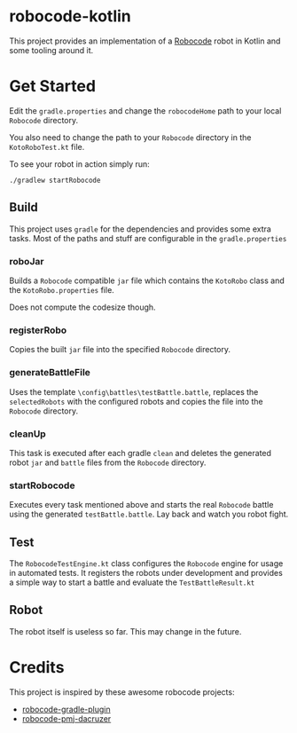 # robocode-kotlin

This project provides an implementation of a [Robocode](https://robocode.sourceforge.io/) robot in Kotlin
and some tooling around it. 

# Get Started

Edit the `gradle.properties` and change the `robocodeHome` path to your local `Robocode` directory.

You also need to change the path to your `Robocode` directory in the `KotoRoboTest.kt` file.

To see your robot in action simply run: 
```
./gradlew startRobocode
```

## Build

This project uses `gradle` for the dependencies and provides some extra tasks. 
Most of the paths and stuff are configurable in the `gradle.properties` 

### roboJar

Builds a `Robocode` compatible `jar` file which contains the `KotoRobo` class and the `KotoRobo.properties` file.

Does not compute the codesize though.

### registerRobo

Copies the built `jar` file into the specified `Robocode` directory.

### generateBattleFile

Uses the template `\config\battles\testBattle.battle`, replaces the `selectedRobots` with the configured robots and
copies the file into the `Robocode` directory.

### cleanUp

This task is executed after each gradle `clean` and deletes the generated robot `jar` and `battle` files from the `Robocode` directory.  

### startRobocode

Executes every task mentioned above and starts the real `Robocode` battle using the generated `testBattle.battle`. 
Lay back and watch you robot fight.

## Test

The `RobocodeTestEngine.kt` class configures the `Robocode` engine for usage in automated tests.
It registers the robots under development and provides a simple way to start a battle and evaluate the `TestBattleResult.kt`

## Robot

The robot itself is useless so far. This may change in the future.


# Credits

This project is inspired by these awesome robocode projects:
* [robocode-gradle-plugin ](https://github.com/bnorm/robocode-gradle-plugin)
* [robocode-pmj-dacruzer](https://github.com/philipmjohnson/robocode-pmj-dacruzer)








